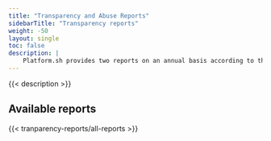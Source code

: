 ```yaml
---
title: "Transparency and Abuse Reports"
sidebarTitle: "Transparency reports"
weight: -50
layout: single
toc: false
description: |
    Platform.sh provides two reports on an annual basis according to the EU Digital Services Act Package, French law, and European Data Protection Board's requirements and recommendations outlining transparency and abuse during that year. The contents of that report are listed below, and can also be downloaded as a PDF. 
---
```


{{< description >}}

## Available reports

{{< tranparency-reports/all-reports >}}